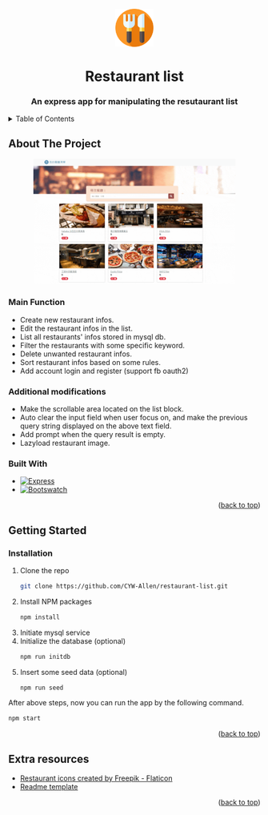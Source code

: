<a name="readme-top"></a>

<!-- PROJECT LOGO -->
<div align="center">
  <a href="https://github.com/CYW-Allen/restaurant-list">
    <img src="public/img/restaurant_list-logo.png" alt="Logo" style="width: 15%">
  </a>

  <h1 align="center">Restaurant list</h1>
  <h3 align="center">An express app for manipulating the resutaurant list</h3>
</div>



<!-- TABLE OF CONTENTS -->
<details>
  <summary>Table of Contents</summary>
  <ol>
    <li>
      <a href="#about-the-project">About The Project</a>
      <ul>
        <li><a href="#main-function">Main Function</a></li>
        <li><a href="#additional-modifications">Additional Modifications</a></li>
        <li><a href="#built-with">Built With</a></li>
      </ul>
    </li>
    <li>
      <a href="#getting-started">Getting Started</a>
    </li>
    <li><a href="#extra-resources">Extra resources</a></li>
  </ol>
</details>



<!-- ABOUT THE PROJECT -->
## About The Project

<div align="center">
  <img src="public/img/restaurant_list-demo.gif" alt="project demo" style="width: 80%">
</div>

### Main Function
* Create new restaurant infos.
* Edit the restaurant infos in the list.
* List all restaurants' infos stored in mysql db.
* Filter the restaurants with some specific keyword.
* Delete unwanted restaurant infos.
* Sort restaurant infos based on some rules.
* Add account login and register (support fb oauth2)

### Additional modifications
* Make the scrollable area located on the list block.
* Auto clear the input field when user focus on, and make the previous query string displayed on the above text field.
* Add prompt when the query result is empty.
* Lazyload restaurant image.

### Built With

* [![Express][Express.js]][Express-url]
* [![Bootswatch][Bootswatch.com]][Bootswatch-url]

<p align="right">(<a href="#readme-top">back to top</a>)</p>



<!-- GETTING STARTED -->
## Getting Started

### Installation

1. Clone the repo
   ```sh
   git clone https://github.com/CYW-Allen/restaurant-list.git
   ```
2. Install NPM packages
   ```sh
   npm install
   ```
3. Initiate mysql service 
4. Initialize the database (optional) 
   ```sh
   npm run initdb
   ```
5. Insert some seed data (optional)
   ```sh
   npm run seed
   ```

After above steps, now you can run the app by the following command.
  ```sh
  npm start
  ```

<p align="right">(<a href="#readme-top">back to top</a>)</p>


<!-- Resources -->
## Extra resources

* <a href="https://www.flaticon.com/free-icons/restaurant" title="restaurant icons">Restaurant icons created by Freepik - Flaticon</a>
* <a href="https://github.com/othneildrew/Best-README-Template/blob/master/BLANK_README.md" title="readme template">Readme template</a>

<p align="right">(<a href="#readme-top">back to top</a>)</p>



<!-- MARKDOWN LINKS & IMAGES -->
<!-- https://www.markdownguide.org/basic-syntax/#reference-style-links -->
[Express.js]: https://img.shields.io/badge/Express.js-rgb(194%2C%20234%2C%20255)?style=for-the-badge&logo=nodedotjs&logoColor=green
[Express-url]: https://expressjs.com/
[Bootswatch.com]: https://img.shields.io/badge/Bootswatch-563D7C?style=for-the-badge&logo=bootstrap&logoColor=white
[Bootswatch-url]: https://bootswatch.com/spacelab/
